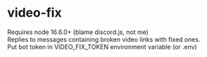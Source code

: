 # video-fix
Requires node 16.6.0+ (blame discord.js, not me)\
Replies to messages containing broken video links with fixed ones.\
Put bot token in VIDEO_FIX_TOKEN environment variable (or .env)
